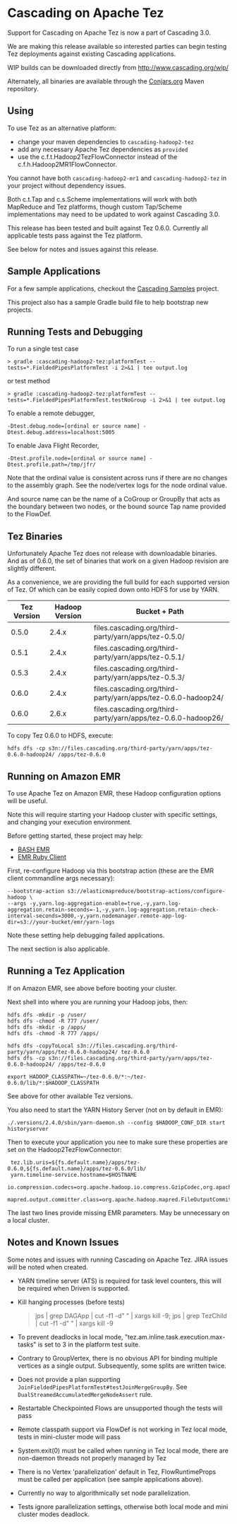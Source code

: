 # Cascading on Apache Tez

Support for Cascading on Apache Tez is now a part of Cascading 3.0. 

We are making this release available so interested parties can begin testing Tez deployments against existing 
Cascading applications.

WIP builds can be downloaded directly from http://www.cascading.org/wip/

Alternately, all binaries are available through the [Conjars.org](http://conjars.org) Maven repository.

## Using

To use Tez as an alternative platform:

* change your maven dependencies to `cascading-hadoop2-tez`
* add any necessary Apache Tez dependencies as `provided`
* use the c.f.t.Hadoop2TezFlowConnector instead of the c.f.h.Hadoop2MR1FlowConnector.

You cannot have both `cascading-hadoop2-mr1` and `cascading-hadoop2-tez` in your project without dependency issues. 

Both c.t.Tap and c.s.Scheme implementations will work with both MapReduce and Tez platforms, though custom Tap/Scheme
implementations may need to be updated to work against Cascading 3.0.

This release has been tested and built against Tez 0.6.0. Currently all applicable tests pass against the Tez platform.

See below for notes and issues against this release.

## Sample Applications

For a few sample applications, checkout the 
[Cascading Samples](https://github.com/Cascading/cascading.samples/tree/wip-3.0) project.

This project also has a sample Gradle build file to help bootstrap new projects. 

## Running Tests and Debugging

To run a single test case 

    > gradle :cascading-hadoop2-tez:platformTest --tests=*.FieldedPipesPlatformTest -i 2>&1 | tee output.log

or test method
    
    > gradle :cascading-hadoop2-tez:platformTest --tests=*.FieldedPipesPlatformTest.testNoGroup -i 2>&1 | tee output.log
  
To enable a remote debugger, 
    
    -Dtest.debug.node=[ordinal or source name] -Dtest.debug.address=localhost:5005
    
To enable Java Flight Recorder,    

    -Dtest.profile.node=[ordinal or source name] -Dtest.profile.path=/tmp/jfr/
     
Note that the ordinal value is consistent across runs if there are no changes to the assembly graph. See the node/vertex
logs for the node ordinal value.
 
And source name can be the name of a CoGroup or GroupBy that acts as the boundary between two nodes, or the bound source 
Tap name provided to the FlowDef.

## Tez Binaries

Unfortunately Apache Tez does not release with downloadable binaries. And as of 0.6.0, the set of binaries that work
on a given Hadoop revision are slightly different.

As a convenience, we are providing the full build for each supported version of Tez. Of which can be easily copied down
onto HDFS for use by YARN.

| Tez Version | Hadoop Version | Bucket + Path                                                 |
|-------------|----------------|---------------------------------------------------------------|
| 0.5.0       | 2.4.x          | files.cascading.org/third-party/yarn/apps/tez-0.5.0/          |
| 0.5.1       | 2.4.x          | files.cascading.org/third-party/yarn/apps/tez-0.5.1/          |
| 0.5.3       | 2.4.x          | files.cascading.org/third-party/yarn/apps/tez-0.5.3/          |
| 0.6.0       | 2.4.x          | files.cascading.org/third-party/yarn/apps/tez-0.6.0-hadoop24/ |
| 0.6.0       | 2.6.x          | files.cascading.org/third-party/yarn/apps/tez-0.6.0-hadoop26/ |

To copy Tez 0.6.0 to HDFS, execute:

    hdfs dfs -cp s3n://files.cascading.org/third-party/yarn/apps/tez-0.6.0-hadoop24/ /apps/tez-0.6.0

## Running on Amazon EMR

To use Apache Tez on Amazon EMR, these Hadoop configuration options will be useful.

Note this will require starting your Hadoop cluster with specific settings, and changing your execution environment.

Before getting started, these project may help: 
  
  * [BASH EMR](https://github.com/cwensel/bash-emr)
  * [EMR Ruby Client](https://aws.amazon.com/developertools/2264)

First, re-configure Hadoop via this bootstrap action (these are the EMR client commandline args necessary):

    --bootstrap-action s3://elasticmapreduce/bootstrap-actions/configure-hadoop \
    --args -y,yarn.log-aggregation-enable=true,-y,yarn.log-aggregation.retain-seconds=-1,-y,yarn.log-aggregation.retain-check-interval-seconds=3000,-y,yarn.nodemanager.remote-app-log-dir=s3://your-bucket/emr/yarn-logs

Note these setting help debugging failed applications.

The next section is also applicable.

## Running a Tez Application

If on Amazon EMR, see above before booting your cluster.

Next shell into where you are running your Hadoop jobs, then:

    hdfs dfs -mkdir -p /user/
    hdfs dfs -chmod -R 777 /user/
    hdfs dfs -mkdir -p /apps/
    hdfs dfs -chmod -R 777 /apps/
     
    hdfs dfs -copyToLocal s3n://files.cascading.org/third-party/yarn/apps/tez-0.6.0-hadoop24/ tez-0.6.0
    hdfs dfs -cp s3n://files.cascading.org/third-party/yarn/apps/tez-0.6.0-hadoop24/ /apps/tez-0.6.0
     
    export HADOOP_CLASSPATH=~/tez-0.6.0/*:~/tez-0.6.0/lib/*:$HADOOP_CLASSPATH

See above for other available Tez versions.     
     
You also need to start the YARN History Server (not on by default in EMR):
     
    ./.versions/2.4.0/sbin/yarn-daemon.sh --config $HADOOP_CONF_DIR start historyserver

Then to execute your application you nee to make sure these properties are set on the Hadoop2TezFlowConnector:
 
     tez.lib.uris=${fs.default.name}/apps/tez-0.6.0,${fs.default.name}/apps/tez-0.6.0/lib/
     yarn.timeline-service.hostname=$HOSTNAME
     io.compression.codecs=org.apache.hadoop.io.compress.GzipCodec,org.apache.hadoop.io.compress.DefaultCodec,org.apache.hadoop.io.compress.BZip2Codec,org.apache.hadoop.io.compress.SnappyCodec
     mapred.output.committer.class=org.apache.hadoop.mapred.FileOutputCommitter

The last two lines provide missing EMR parameters. May be unnecessary on a local cluster. 

## Notes and Known Issues

Some notes and issues with running Cascading on Apache Tez. JIRA issues will be noted when created.

* YARN timeline server (ATS) is required for task level counters, this will be required when Driven is supported.

* Kill hanging processes (before tests)

    > jps | grep DAGApp | cut -f1 -d" " | xargs kill -9; jps | grep TezChild | cut -f1 -d" " | xargs kill -9
    
* To prevent deadlocks in local mode, "tez.am.inline.task.execution.max-tasks" is set to 3 in the platform test suite.

* Contrary to GroupVertex, there is no obvious API for binding multiple vertices as a single output. Subsequently, some
  splits are written twice.
    
* Does not provide a plan supporting `JoinFieldedPipesPlatformTest#testJoinMergeGroupBy`. See 
  `DualStreamedAccumulatedMergeNodeAssert` rule.

* Restartable Checkpointed Flows are unsupported though the tests will pass

* Remote classpath support via FlowDef is not working in Tez local mode, tests in mini-cluster mode will pass

* System.exit(0) must be called when running in Tez local mode, there are non-daemon threads not properly managed by Tez

* There is no Vertex 'parallelization' default in Tez, FlowRuntimeProps must be called per application (see sample 
  applications above).

* Currently no way to algorithmically set node parallelization.

* Tests ignore parallelization settings, otherwise both local mode and mini cluster modes deadlock.
    
